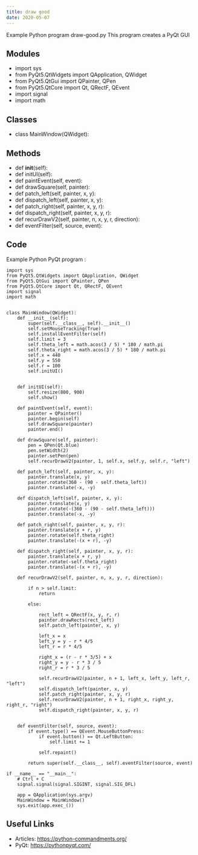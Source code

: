 ```yaml
---
title: draw good
date: 2020-05-07
---
```

Example Python program draw-good.py
This program creates a PyQt GUI

## Modules

* import sys
* from PyQt5.QtWidgets import QApplication, QWidget
* from PyQt5.QtGui import QPainter, QPen
* from PyQt5.QtCore import Qt, QRectF, QEvent
* import signal
* import math

## Classes

* class MainWindow(QWidget):

## Methods

* def __init__(self):
* def initUI(self):
* def paintEvent(self, event):
* def drawSquare(self, painter):
* def patch_left(self, painter, x, y):
* def dispatch_left(self, painter, x, y):
* def patch_right(self, painter, x, y, r):
* def dispatch_right(self, painter, x, y, r):
* def recurDrawV2(self, painter, n, x, y, r, direction):
* def eventFilter(self, source, event):

## Code

Example Python PyQt program :

    import sys
    from PyQt5.QtWidgets import QApplication, QWidget
    from PyQt5.QtGui import QPainter, QPen
    from PyQt5.QtCore import Qt, QRectF, QEvent
    import signal
    import math
    
    
    class MainWindow(QWidget):
        def __init__(self):
            super(self.__class__, self).__init__()
            self.setMouseTracking(True)
            self.installEventFilter(self)
            self.limit = 3
            self.theta_left = math.acos(3 / 5) * 180 / math.pi
            self.theta_right = math.acos(3 / 5) * 180 / math.pi
            self.x = 440
            self.y = 550
            self.r = 100
            self.initUI()
    
    
        def initUI(self):
            self.resize(800, 900)
            self.show()
    
        def paintEvent(self, event):
            painter = QPainter()
            painter.begin(self)
            self.drawSquare(painter)
            painter.end()
    
        def drawSquare(self, painter):
            pen = QPen(Qt.blue)
            pen.setWidth(2)
            painter.setPen(pen)
            self.recurDrawV2(painter, 1, self.x, self.y, self.r, "left")
    
        def patch_left(self, painter, x, y):
            painter.translate(x, y)
            painter.rotate(360 - (90 - self.theta_left))
            painter.translate(-x, -y)
    
        def dispatch_left(self, painter, x, y):
            painter.translate(x, y)
            painter.rotate(-(360 - (90 - self.theta_left)))
            painter.translate(-x, -y)
    
        def patch_right(self, painter, x, y, r):
            painter.translate(x + r, y)
            painter.rotate(self.theta_right)
            painter.translate(-(x + r), -y)
    
        def dispatch_right(self, painter, x, y, r):
            painter.translate(x + r, y)
            painter.rotate(-self.theta_right)
            painter.translate(-(x + r), -y)
    
        def recurDrawV2(self, painter, n, x, y, r, direction):
    
            if n > self.limit:
                return
    
            else:
            
                rect_left = QRectF(x, y, r, r)
                painter.drawRects(rect_left)
                self.patch_left(painter, x, y)
                
                left_x = x
                left_y = y - r * 4/5
                left_r = r * 4/5
    
                right_x = (r - r * 3/5) + x
                right_y = y - r * 3 / 5
                right_r = r * 3 / 5
    
                self.recurDrawV2(painter, n + 1, left_x, left_y, left_r, "left")
                self.dispatch_left(painter, x, y)
                self.patch_right(painter, x, y, r)
                self.recurDrawV2(painter, n + 1, right_x, right_y, right_r, "right")
                self.dispatch_right(painter, x, y, r)
    
    
        def eventFilter(self, source, event):
            if event.type() == QEvent.MouseButtonPress:
                if event.button() == Qt.LeftButton:
                    self.limit += 1
            
                self.repaint()
    
            return super(self.__class__, self).eventFilter(source, event)
    
    if __name__ == "__main__":
        # Ctrl + C
        signal.signal(signal.SIGINT, signal.SIG_DFL)
    
        app = QApplication(sys.argv)
        MainWindow = MainWindow()
        sys.exit(app.exec_())
    

## Useful Links

- Articles: https://python-commandments.org/
- PyQt: https://pythonpyqt.com/
